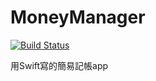 # MoneyManager
[![Build Status](https://travis-ci.com/tree272/MoneyManager.svg?branch=main)](https://travis-ci.com/tree272/MoneyManager)

用Swift寫的簡易記帳app


